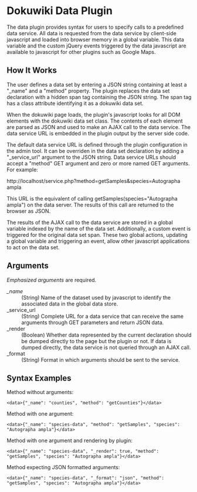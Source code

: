 # Dokuwiki Data Plugin

The data plugin provides syntax for users to specify calls to a predefined data
service.  All data is requested from the data service by client-side javascript
and loaded into browser memory in a global variable.  This data variable and the
custom jQuery events triggered by the data javascript are available to
javascript for other plugins such as Google Maps.

## How It Works

The user defines a data set by entering a JSON string containing at least a
"_name" and a "method" property.  The plugin replaces the data set declaration
with a hidden span tag containing the JSON string.  The span tag has a class
attribute identifying it as a dokuwiki data set.

When the dokuwiki page loads, the plugin's javascript looks for all DOM elements
with the dokuwiki data set class.  The contents of each element are parsed as
JSON and used to make an AJAX call to the data service.  The data service URL is
embedded in the plugin output by the server side code.

The default data service URL is defined through the plugin configuration in the
admin tool.  It can be overriden in the data set declaration by adding a
"_service_url" argument to the JSON string.  Data service URLs should accept a
"method" GET argument and zero or more named GET arguments.  For example:

http://localhost/service.php?method=getSamples&species=Autographa ampla

This URL is the equivalent of calling getSamples(species="Autographa ampla") on
the data server.  The results of this call are returned to the browser as JSON.

The results of the AJAX call to the data service are stored in a global variable
indexed by the name of the data set.  Additionally, a custom event is triggered
for the original data set span.  These two global actions, updating a global
variable and triggering an event, allow other javascript applications to act on
the data set.

## Arguments

*Emphasized arguments* are required.

<dl>
    <dt><em>_name</em></dt>
    <dd>(String) Name of the dataset used by javascript to identify the associated data in the global data store.</dd>
    <dt>_service_url</dt>
    <dd>(String) Complete URL for a data service that can receive the same arguments through GET parameters and return JSON data.</dd>
    <dt>_render</dt>
    <dd>(Boolean) Whether data represented by the current declaration should be dumped directly to the page but the plugin or not. If data is dumped directly, the data service is not queried through an AJAX call.</dd>
    <dt>_format</dt>
    <dd>(String) Format in which arguments should be sent to the service.</dd>
</dl>

## Syntax Examples

Method without arguments:

    <data>{"_name": "counties", "method": "getCounties"}</data>

Method with one argument:

    <data>{"_name": "species-data", "method": "getSamples", "species": "Autographa ampla"}</data>

Method with one argument and rendering by plugin:

    <data>{"_name": "species-data", "_render": true, "method": "getSamples", "species": "Autographa ampla"}</data>

Method expecting JSON formatted arguments:

    <data>{"_name": "species-data", "_format": "json", "method": "getSamples", "species": "Autographa ampla"}</data>
